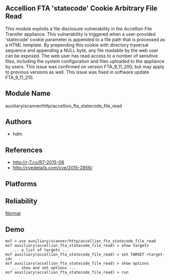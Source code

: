 ## Accellion FTA 'statecode' Cookie Arbitrary File Read

This module exploits a file disclosure vulnerability in the 
Accellion File Transfer appliance. This vulnerability is 
triggered when a user-provided 'statecode' cookie parameter 
is appended to a file path that is processed as a HTML 
template. By prepending this cookie with directory traversal 
sequence and appending a NULL byte, any file readable by the 
web user can be exposed. The web user has read access to a 
number of sensitive files, including the system 
configuration and files uploaded to the appliance by users. 
This issue was confirmed on version FTA_9_11_200, but may 
apply to previous versions as well. This issue was fixed in 
software update FTA_9_11_210.


## Module Name
auxiliary/scanner/http/accellion_fta_statecode_file_read

## Authors
* hdm


## References
* http://r-7.co/R7-2015-08
* http://cvedetails.com/cve/2015-2856/




## Platforms


## Reliability
[Normal](https://github.com/rapid7/metasploit-framework/wiki/Exploit-Ranking)

## Demo

```
msf > use auxiliary/scanner/http/accellion_fta_statecode_file_read
msf auxiliary(accellion_fta_statecode_file_read) > show targets
   ... a list of targets ...
msf auxiliary(accellion_fta_statecode_file_read) > set TARGET <target-id>
msf auxiliary(accellion_fta_statecode_file_read) > show options
   ... show and set options ...
msf auxiliary(accellion_fta_statecode_file_read) > run
```
    
    